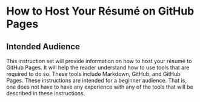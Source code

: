 # How to Host Your Résumé on GitHub Pages

## Intended Audience
This instruction set will provide information on how to host your résumé to GitHub Pages. It will help the reader understand how to use tools that are required to do so. These tools include Markdown, GitHub, and GitHub Pages. These instructions are intended for a beginner audience. That is, one does not have to have any experience with any of the tools that will be described in these instructions.
